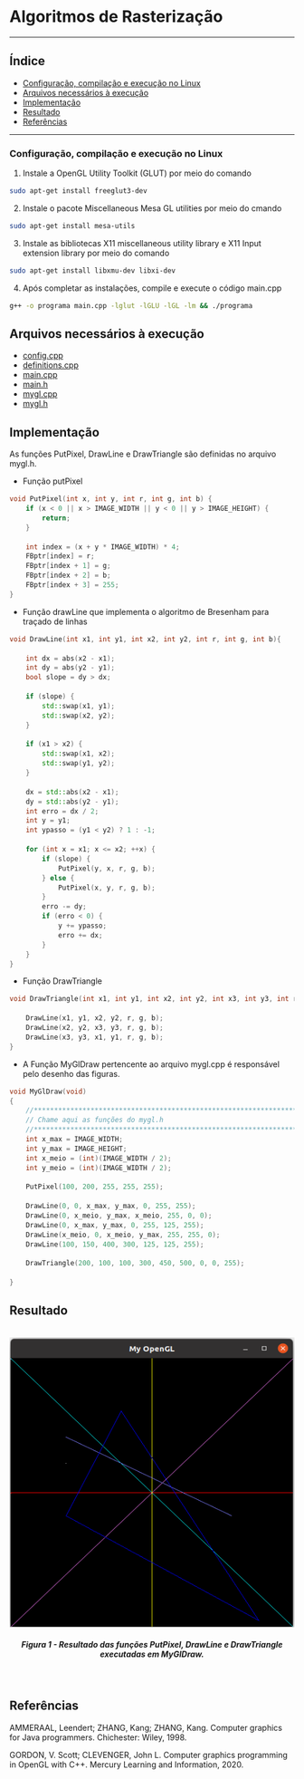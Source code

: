 # Algoritmos de Rasterização

---

## Índice

- [Configuração, compilação e execução no Linux](#configuração-compilação-e-execução-no-linux)
- [Arquivos necessários à execução](#arquivos-necessários-à-execução)
- [Implementação](#implementação)
- [Resultado](#resultado)
- [Referências](#referências)

---

### Configuração, compilação e execução no Linux

1. Instale a OpenGL Utility Toolkit (GLUT) por meio do comando 

```bash
sudo apt-get install freeglut3-dev
```

2. Instale o pacote Miscellaneous Mesa GL utilities por meio do cmando 

```bash
sudo apt-get install mesa-utils
```

3. Instale as bibliotecas X11 miscellaneous utility library e X11 Input extension library por meio do comando 

```bash
sudo apt-get install libxmu-dev libxi-dev
```

4. Após completar as instalações, compile e execute o código main.cpp

```bash
g++ -o programa main.cpp -lglut -lGLU -lGL -lm && ./programa
```

## Arquivos necessários à execução

- [config.cpp](config.cpp)
- [definitions.cpp](definitions.cpp)
- [main.cpp](main.cpp)
- [main.h](main.h)
- [mygl.cpp](mygl.cpp)
- [mygl.h](mygl.h)

## Implementação

As funções PutPixel, DrawLine e DrawTriangle são definidas no arquivo mygl.h.

- Função putPixel

```c++
void PutPixel(int x, int y, int r, int g, int b) {
    if (x < 0 || x > IMAGE_WIDTH || y < 0 || y > IMAGE_HEIGHT) {
        return;
    }

    int index = (x + y * IMAGE_WIDTH) * 4;
    FBptr[index] = r;
    FBptr[index + 1] = g;
    FBptr[index + 2] = b;
    FBptr[index + 3] = 255;
}
```



- Função drawLine que implementa o algoritmo de Bresenham para traçado de linhas

```c++
void DrawLine(int x1, int y1, int x2, int y2, int r, int g, int b){
    
    int dx = abs(x2 - x1);
    int dy = abs(y2 - y1);
    bool slope = dy > dx;

    if (slope) {
        std::swap(x1, y1);
        std::swap(x2, y2);
    }

    if (x1 > x2) {
        std::swap(x1, x2);
        std::swap(y1, y2);
    }

    dx = std::abs(x2 - x1);
    dy = std::abs(y2 - y1);
    int erro = dx / 2;
    int y = y1;
    int ypasso = (y1 < y2) ? 1 : -1;

    for (int x = x1; x <= x2; ++x) {
        if (slope) {
            PutPixel(y, x, r, g, b);
        } else {
            PutPixel(x, y, r, g, b);
        }
        erro -= dy;
        if (erro < 0) {
            y += ypasso;
            erro += dx;
        }
    }
}

```


- Função DrawTriangle
   
```c++
void DrawTriangle(int x1, int y1, int x2, int y2, int x3, int y3, int r, int g, int b) {

    DrawLine(x1, y1, x2, y2, r, g, b);
    DrawLine(x2, y2, x3, y3, r, g, b);
    DrawLine(x3, y3, x1, y1, r, g, b);
}
```

- A Função MyGlDraw pertencente ao arquivo mygl.cpp é responsável pelo desenho das figuras.

```c++
void MyGlDraw(void)
{
    //*************************************************************************
    // Chame aqui as funções do mygl.h
    //*************************************************************************
    int x_max = IMAGE_WIDTH;
    int y_max = IMAGE_HEIGHT;
    int x_meio = (int)(IMAGE_WIDTH / 2);
    int y_meio = (int)(IMAGE_WIDTH / 2);
    
    PutPixel(100, 200, 255, 255, 255);
    
	DrawLine(0, 0, x_max, y_max, 0, 255, 255);
	DrawLine(0, x_meio, y_max, x_meio, 255, 0, 0);	
	DrawLine(0, x_max, y_max, 0, 255, 125, 255);
	DrawLine(x_meio, 0, x_meio, y_max, 255, 255, 0);
	DrawLine(100, 150, 400, 300, 125, 125, 255);	
    
    DrawTriangle(200, 100, 100, 300, 450, 500, 0, 0, 255);

}
```


## Resultado

<p align="center">
    <br>
    <img src="./images/result.png" width=512px height=512px>
    <h5 align="center">Figura 1 - Resultado das funções PutPixel, DrawLine e DrawTriangle executadas em MyGlDraw.</h5>
    <br>
</p>


## Referências


AMMERAAL, Leendert; ZHANG, Kang; ZHANG, Kang. Computer graphics for Java programmers. Chichester: Wiley, 1998.

GORDON, V. Scott; CLEVENGER, John L. Computer graphics programming in OpenGL with C++. Mercury Learning and Information, 2020.
